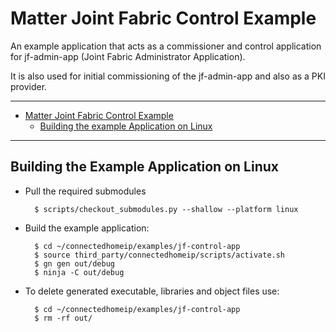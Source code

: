 # Matter Joint Fabric Control Example

An example application that acts as a commissioner and control application for
jf-admin-app (Joint Fabric Administrator Application).

It is also used for initial commissioning of the jf-admin-app and also as a PKI
provider.

<hr>

-   [Matter Joint Fabric Control Example](#matter-joint-fabric-control-example)
    -   [Building the example Application on Linux](#building-the-example-application-on-linux)

<hr>

## Building the Example Application on Linux

-   Pull the required submodules

          $ scripts/checkout_submodules.py --shallow --platform linux

-   Build the example application:

          $ cd ~/connectedhomeip/examples/jf-control-app
          $ source third_party/connectedhomeip/scripts/activate.sh
          $ gn gen out/debug
          $ ninja -C out/debug

-   To delete generated executable, libraries and object files use:

          $ cd ~/connectedhomeip/examples/jf-control-app
          $ rm -rf out/
